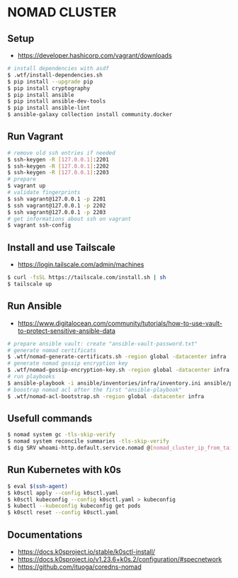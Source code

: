# NOMAD CLUSTER

## Setup

* https://developer.hashicorp.com/vagrant/downloads

```sh
# install dependencies with asdf
$ .wtf/install-dependencies.sh
$ pip install --upgrade pip
$ pip install cryptography
$ pip install ansible
$ pip install ansible-dev-tools
$ pip install ansible-lint
$ ansible-galaxy collection install community.docker
```

## Run Vagrant

```sh
# remove old ssh entries if needed
$ ssh-keygen -R [127.0.0.1]:2201
$ ssh-keygen -R [127.0.0.1]:2202
$ ssh-keygen -R [127.0.0.1]:2203
# prepare
$ vagrant up
# validate fingerprints
$ ssh vagrant@127.0.0.1 -p 2201
$ ssh vagrant@127.0.0.1 -p 2202
$ ssh vagrant@127.0.0.1 -p 2203
# get informations about ssh on vagrant
$ vagrant ssh-config
```

## Install and use Tailscale

* https://login.tailscale.com/admin/machines

```sh
$ curl -fsSL https://tailscale.com/install.sh | sh
$ tailscale up
```

## Run Ansible

* https://www.digitalocean.com/community/tutorials/how-to-use-vault-to-protect-sensitive-ansible-data

```sh
# prepare ansible vault: create "ansible-vault-password.txt"
# generate nomad certificats
$ .wtf/nomad-generate-certificats.sh -region global -datacenter infra
# generate nomad gossip encryption key
$ .wtf/nomad-gossip-encryption-key.sh -region global -datacenter infra
# run playbooks
$ ansible-playbook -i ansible/inventories/infra/inventory.ini ansible/playbook-infra.yml
# boostrap nomad acl after the first "ansible-playbook"
$ .wtf/nomad-acl-bootstrap.sh -region global -datacenter infra
```

## Usefull commands

```sh
$ nomad system gc -tls-skip-verify
$ nomad system reconcile summaries -tls-skip-verify
$ dig SRV whoami-http.default.service.nomad @[nomad_cluster_ip_from_tailscale]
```

## Run Kubernetes with k0s

```sh
$ eval $(ssh-agent)
$ k0sctl apply --config k0sctl.yaml
$ k0sctl kubeconfig --config k0sctl.yaml > kubeconfig
$ kubectl --kubeconfig kubeconfig get pods
$ k0sctl reset --config k0sctl.yaml
```

## Documentations

* https://docs.k0sproject.io/stable/k0sctl-install/
* https://docs.k0sproject.io/v1.23.6+k0s.2/configuration/#specnetwork
* https://github.com/ituoga/coredns-nomad
